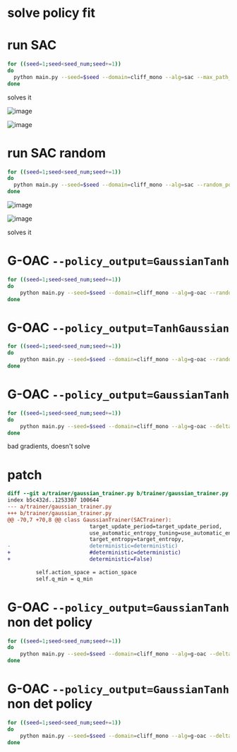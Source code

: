 
# solve policy fit

# run SAC 

```sh
for ((seed=1;seed<seed_num;seed+=1))
do
  python main.py --seed=$seed --domain=cliff_mono --alg=sac --max_path_length=50 --save_sampled_data --layer_size=128 --save_heatmap --save_sampled_data --no_gpu --epochs=25 --suffix=a01 &
done
```

solves it

![image](/data/cliff_mono/sac_/a01/s1/heatmaps/hm_24.png)

![image](/data/cliff_mono/sac_/a01/a01-plot-sep-grads.png)

# run SAC random

```sh
for ((seed=1;seed<seed_num;seed+=1))
do
  python main.py --seed=$seed --domain=cliff_mono --alg=sac --random_policy --max_path_length=50 --save_sampled_data --layer_size=128 --save_heatmap --save_sampled_data --no_gpu --epochs=25 --suffix=a01r &
done
```

![image](/data/cliff_mono/sac_/a01r/s1/heatmaps/hm_24.png)

![image](/data/cliff_mono/sac_/a01r/a01r-plot-sep-grads.png)

solves it

# G-OAC `--policy_output=GaussianTanh`

```sh
for ((seed=1;seed<seed_num;seed+=1))
do
	python main.py --seed=$seed --domain=cliff_mono --alg=g-oac --random_policy --delta=0.9 --max_path_length=50 --layer_size=128 --expl_policy_std=0.05 --mean_update --std_lr=3e-4 --policy_output=GaussianTanh --r_min=-1 --r_max=0 --prv_std_qty=0.3 --dont_use_target_std --prv_std_weight=1 --save_sampled_data --save_heatmap --epochs=25 --no_gpu --suffix=a02gt &
done
```

# G-OAC `--policy_output=TanhGaussian`

```sh
for ((seed=1;seed<seed_num;seed+=1))
do
	python main.py --seed=$seed --domain=cliff_mono --alg=g-oac --random_policy --delta=0.9 --max_path_length=50 --layer_size=128 --expl_policy_std=0.05 --mean_update --std_lr=3e-4 --r_min=-1 --r_max=0 --prv_std_qty=0.3 --dont_use_target_std --prv_std_weight=1 --save_sampled_data --save_heatmap --epochs=25 --no_gpu --suffix=a02tg &
done
```











# G-OAC `--policy_output=GaussianTanh`

```sh
for ((seed=1;seed<seed_num;seed+=1))
do
	python main.py --seed=$seed --domain=cliff_mono --alg=g-oac --delta=0.9 --max_path_length=50 --layer_size=128 --expl_policy_std=0.05 --mean_update --std_lr=3e-4 --policy_output=GaussianTanh --r_min=-1 --r_max=0 --prv_std_qty=0.3 --dont_use_target_std --prv_std_weight=1 --save_sampled_data --save_heatmap --epochs=25 --no_gpu --suffix=a02 &
done
```

bad gradients, doesn't solve

# patch

```patch
diff --git a/trainer/gaussian_trainer.py b/trainer/gaussian_trainer.py
index b5c432d..1253307 100644
--- a/trainer/gaussian_trainer.py
+++ b/trainer/gaussian_trainer.py
@@ -70,7 +70,8 @@ class GaussianTrainer(SACTrainer):
                          target_update_period=target_update_period,
                          use_automatic_entropy_tuning=use_automatic_entropy_tuning,
                          target_entropy=target_entropy,
-                         deterministic=deterministic)
+                         #deterministic=deterministic)
+                         deterministic=False)
 
         self.action_space = action_space
         self.q_min = q_min
```

#  G-OAC `--policy_output=GaussianTanh` non det policy

```sh
for ((seed=1;seed<seed_num;seed+=1))
do
	python main.py --seed=$seed --domain=cliff_mono --alg=g-oac --delta=0.9 --max_path_length=50 --layer_size=128 --expl_policy_std=0.05 --mean_update --std_lr=3e-4 --policy_output=GaussianTanh --r_min=-1 --r_max=0 --prv_std_qty=0.3 --dont_use_target_std --prv_std_weight=1 --save_sampled_data --save_heatmap --epochs=25 --no_gpu --suffix=a03 &
done
```

#  G-OAC `--policy_output=GaussianTanh` non det policy

```sh
for ((seed=1;seed<seed_num;seed+=1))
do
	python main.py --seed=$seed --domain=cliff_mono --alg=g-oac --delta=0.9 --random_policy --max_path_length=50 --layer_size=128 --expl_policy_std=0.05 --mean_update --std_lr=3e-4 --policy_output=GaussianTanh --r_min=-1 --r_max=0 --prv_std_qty=0.3 --dont_use_target_std --prv_std_weight=1 --save_sampled_data --save_heatmap --epochs=25 --no_gpu --suffix=a04 &
done
```

